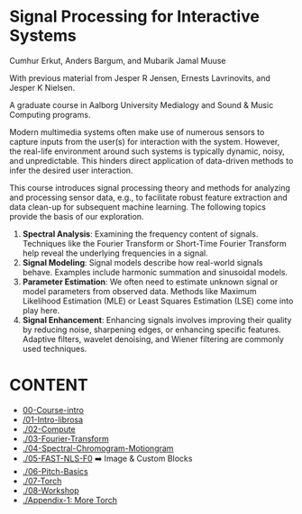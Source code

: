 Signal Processing for Interactive Systems
================

Cumhur Erkut, Anders Bargum, and Mubarik Jamal Muuse

With previous material from Jesper R Jensen, Ernests Lavrinovits, and Jesper K Nielsen.

A graduate course in Aalborg University Medialogy and Sound & Music Computing programs.

Modern multimedia systems often make use of numerous sensors to capture inputs from the user(s) for interaction with the system. 
However, the real-life environment around such systems is typically dynamic, noisy, and unpredictable. 
This hinders direct application of data-driven methods to infer the desired user interaction.

This course introduces signal processing theory and methods for analyzing and processing sensor data, e.g., to facilitate robust feature extraction and data clean-up for subsequent machine learning. The following topics provide the basis of our exploration.

1. **Spectral Analysis**: Examining the frequency content of signals.
   Techniques like the Fourier Transform or Short-Time Fourier Transform help reveal the underlying frequencies in a signal.
2. **Signal Modeling**: Signal models describe how real-world signals behave.
   Examples include harmonic summation and  sinusoidal models.
3. **Parameter Estimation**: We often need to estimate unknown signal or model parameters from observed data. 
   Methods like Maximum Likelihood Estimation (MLE) or Least Squares Estimation (LSE) come into play here.
4. **Signal Enhancement**: Enhancing signals involves improving their quality by reducing noise, sharpening edges, or enhancing specific features. Adaptive filters, wavelet denoising, and Wiener filtering are commonly used techniques.

# CONTENT 

* [00-Course-intro](../00-Course-intro/README.md)
* [/01-Intro-librosa](../01-Intro-librosa/librosa-101.ipynb)
* [./02-Compute](./02-Compute/)
* [./03-Fourier-Transform](./03-Fourier-Transform/)
* [./04-Spectral-Chromogram-Motiongram](./04-Spectral-Chromogram-Motiongram/)
* [./05-FAST-NLS-F0](./05-FAST-NLS-F0/) ➡️ Image & Custom Blocks
* [./06-Pitch-Basics](./06-Pitch-Basics/)
* [./07-Torch](./07-Torch/)
* [./08-Workshop](./08-Workshop/)
* [./Appendix-1: More Torch](./A1-More%20Torch/)

